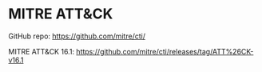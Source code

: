 # MITRE ATT&CK

GitHub repo: https://github.com/mitre/cti/

MITRE ATT&CK 16.1: https://github.com/mitre/cti/releases/tag/ATT%26CK-v16.1